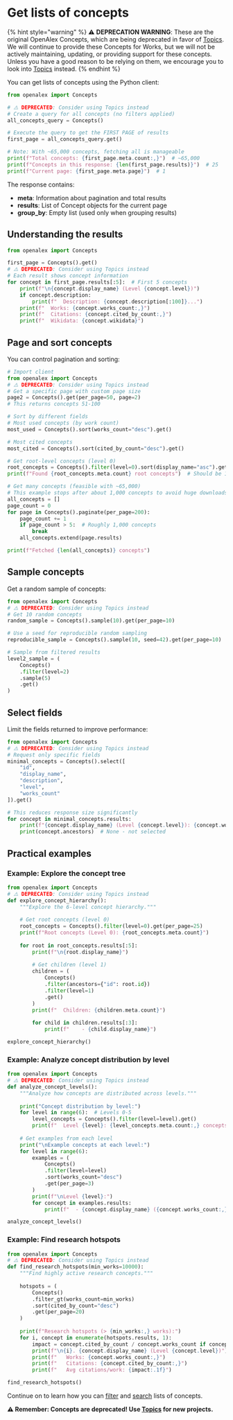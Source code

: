 # Get lists of concepts

{% hint style="warning" %}
⚠️ **DEPRECATION WARNING**: These are the original OpenAlex Concepts, which are being deprecated in favor of [Topics](../topics/README.md). We will continue to provide these Concepts for Works, but we will not be actively maintaining, updating, or providing support for these concepts. Unless you have a good reason to be relying on them, we encourage you to look into [Topics](../topics/README.md) instead.
{% endhint %}

You can get lists of concepts using the Python client:

```python
from openalex import Concepts

# ⚠️ DEPRECATED: Consider using Topics instead
# Create a query for all concepts (no filters applied)
all_concepts_query = Concepts()

# Execute the query to get the FIRST PAGE of results
first_page = all_concepts_query.get()

# Note: With ~65,000 concepts, fetching all is manageable
print(f"Total concepts: {first_page.meta.count:,}")  # ~65,000
print(f"Concepts in this response: {len(first_page.results)}")  # 25
print(f"Current page: {first_page.meta.page}")  # 1
```

The response contains:
- **meta**: Information about pagination and total results
- **results**: List of Concept objects for the current page
- **group_by**: Empty list (used only when grouping results)

## Understanding the results

```python
from openalex import Concepts

first_page = Concepts().get()
# ⚠️ DEPRECATED: Consider using Topics instead
# Each result shows concept information
for concept in first_page.results[:5]:  # First 5 concepts
    print(f"\n{concept.display_name} (Level {concept.level})")
    if concept.description:
        print(f"  Description: {concept.description[:100]}...")
    print(f"  Works: {concept.works_count:,}")
    print(f"  Citations: {concept.cited_by_count:,}")
    print(f"  Wikidata: {concept.wikidata}")
```

## Page and sort concepts

You can control pagination and sorting:

```python
# Import client
from openalex import Concepts
# ⚠️ DEPRECATED: Consider using Topics instead
# Get a specific page with custom page size
page2 = Concepts().get(per_page=50, page=2)
# This returns concepts 51-100

# Sort by different fields
# Most used concepts (by work count)
most_used = Concepts().sort(works_count="desc").get()

# Most cited concepts
most_cited = Concepts().sort(cited_by_count="desc").get()

# Get root-level concepts (level 0)
root_concepts = Concepts().filter(level=0).sort(display_name="asc").get()
print(f"Found {root_concepts.meta.count} root concepts")  # Should be 19

# Get many concepts (feasible with ~65,000)
# This example stops after about 1,000 concepts to avoid huge downloads
all_concepts = []
page_count = 0
for page in Concepts().paginate(per_page=200):
    page_count += 1
    if page_count > 5:  # Roughly 1,000 concepts
        break
    all_concepts.extend(page.results)

print(f"Fetched {len(all_concepts)} concepts")
```

## Sample concepts

Get a random sample of concepts:

```python
from openalex import Concepts
# ⚠️ DEPRECATED: Consider using Topics instead
# Get 10 random concepts
random_sample = Concepts().sample(10).get(per_page=10)

# Use a seed for reproducible random sampling
reproducible_sample = Concepts().sample(10, seed=42).get(per_page=10)

# Sample from filtered results
level2_sample = (
    Concepts()
    .filter(level=2)
    .sample(5)
    .get()
)
```

## Select fields

Limit the fields returned to improve performance:

```python
from openalex import Concepts
# ⚠️ DEPRECATED: Consider using Topics instead
# Request only specific fields
minimal_concepts = Concepts().select([
    "id",
    "display_name",
    "description",
    "level",
    "works_count"
]).get()

# This reduces response size significantly
for concept in minimal_concepts.results:
    print(f"{concept.display_name} (Level {concept.level}): {concept.works_count:,} works")
    print(concept.ancestors)  # None - not selected
```

## Practical examples

### Example: Explore the concept tree

```python
from openalex import Concepts
# ⚠️ DEPRECATED: Consider using Topics instead
def explore_concept_hierarchy():
    """Explore the 6-level concept hierarchy."""
    
    # Get root concepts (level 0)
    root_concepts = Concepts().filter(level=0).get(per_page=25)
    print(f"Root concepts (Level 0): {root_concepts.meta.count}")
    
    for root in root_concepts.results[:5]:
        print(f"\n{root.display_name}")
        
        # Get children (level 1)
        children = (
            Concepts()
            .filter(ancestors={"id": root.id})
            .filter(level=1)
            .get()
        )
        print(f"  Children: {children.meta.count}")
        
        for child in children.results[:3]:
            print(f"    - {child.display_name}")

explore_concept_hierarchy()
```

### Example: Analyze concept distribution by level

```python
from openalex import Concepts
# ⚠️ DEPRECATED: Consider using Topics instead
def analyze_concept_levels():
    """Analyze how concepts are distributed across levels."""
    
    print("Concept distribution by level:")
    for level in range(6):  # Levels 0-5
        level_concepts = Concepts().filter(level=level).get()
        print(f"  Level {level}: {level_concepts.meta.count:,} concepts")
    
    # Get examples from each level
    print("\nExample concepts at each level:")
    for level in range(6):
        examples = (
            Concepts()
            .filter(level=level)
            .sort(works_count="desc")
            .get(per_page=3)
        )
        print(f"\nLevel {level}:")
        for concept in examples.results:
            print(f"  - {concept.display_name} ({concept.works_count:,} works)")

analyze_concept_levels()
```

### Example: Find research hotspots

```python
from openalex import Concepts
# ⚠️ DEPRECATED: Consider using Topics instead
def find_research_hotspots(min_works=10000):
    """Find highly active research concepts."""
    
    hotspots = (
        Concepts()
        .filter_gt(works_count=min_works)
        .sort(cited_by_count="desc")
        .get(per_page=20)
    )
    
    print(f"Research hotspots (> {min_works:,} works):")
    for i, concept in enumerate(hotspots.results, 1):
        impact = concept.cited_by_count / concept.works_count if concept.works_count > 0 else 0
        print(f"\n{i}. {concept.display_name} (Level {concept.level})")
        print(f"   Works: {concept.works_count:,}")
        print(f"   Citations: {concept.cited_by_count:,}")
        print(f"   Avg citations/work: {impact:.1f}")

find_research_hotspots()
```

Continue on to learn how you can [filter](filter-concepts.md) and [search](search-concepts.md) lists of concepts.

**⚠️ Remember: Concepts are deprecated! Use [Topics](../topics/README.md) for new projects.**
